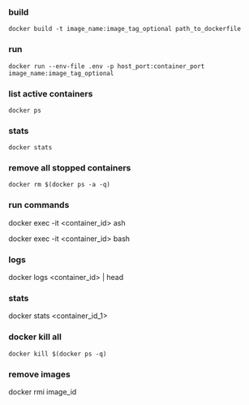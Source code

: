 ### build
`docker build -t image_name:image_tag_optional path_to_dockerfile`

### run
`docker run --env-file .env -p host_port:container_port image_name:image_tag_optional`

### list active containers
`docker ps`

### stats
`docker stats`

### remove all stopped containers
`docker rm $(docker ps -a -q)`

### run commands
docker exec -it <container_id> ash

docker exec -it <container_id> bash

### logs
docker logs <container_id> | head

### stats
docker stats <container_id_1>

### docker kill all
`docker kill $(docker ps -q)`

### remove images
docker rmi image_id

